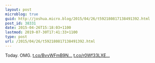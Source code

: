 ```yaml
---
layout: post
microblog: true
guid: http://joshua.micro.blog/2015/04/26/t592180817138491392.html
post_id: 38331
date: 2015-04-26T15:18:03+1100
lastmod: 2019-07-30T17:41:33+1100
type: post
url: /2015/04/26/t592180817138491392.html
---
```

Today. OMG. [t.co/BvvWFmB9N...](http://t.co/BvvWFmB9NO) [t.co/r0Wf33LXE...](http://t.co/r0Wf33LXEg)
